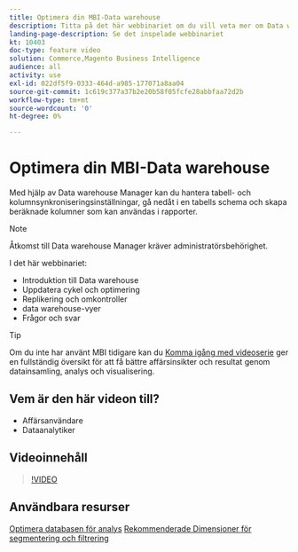 ```yaml
---
title: Optimera din MBI-Data warehouse
description: Titta på det här webbinariet om du vill veta mer om Data warehouse Manager.
landing-page-description: Se det inspelade webbinariet
kt: 10403
doc-type: feature video
solution: Commerce,Magento Business Intelligence
audience: all
activity: use
exl-id: 022df5f9-0333-464d-a985-177071a8aa04
source-git-commit: 1c619c377a37b2e20b58f05fcfe28abbfaa72d2b
workflow-type: tm+mt
source-wordcount: '0'
ht-degree: 0%

---
```


# Optimera din MBI-Data warehouse

Med hjälp av Data warehouse Manager kan du hantera tabell- och kolumnsynkroniseringsinställningar, gå nedåt i en tabells schema och skapa beräknade kolumner som kan användas i rapporter.

>[!NOTE]
>
>Åtkomst till Data warehouse Manager kräver administratörsbehörighet.

I det här webbinariet:

- Introduktion till Data warehouse
- Uppdatera cykel och optimering
- Replikering och omkontroller
- data warehouse-vyer
- Frågor och svar

>[!TIP]
>
>Om du inte har använt MBI tidigare kan du [Komma igång med videoserie](./../1-overview.md) ger en fullständig översikt för att få bättre affärsinsikter och resultat genom datainsamling, analys och visualisering.

## Vem är den här videon till?

- Affärsanvändare
- Dataanalytiker

## Videoinnehåll

>[!VIDEO](https://video.tv.adobe.com/v/342562?quality=12&learn=on)

## Användbara resurser

[Optimera databasen för analys](https://docs.magento.com/mbi/best-practices/opt-db-analysis.html)
[Rekommenderade Dimensioner för segmentering och filtrering](https://docs.magento.com/mbi/best-practices/segment-filter.html)
